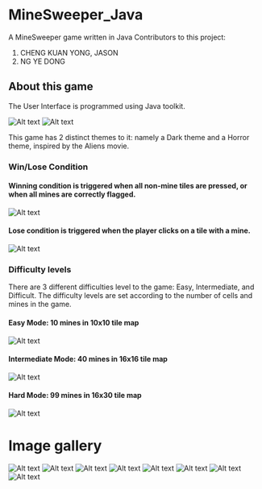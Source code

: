 # MineSweeper_Java
A MineSweeper game written in Java
Contributors to this project: 
1. CHENG KUAN YONG, JASON
2. NG YE DONG

## About this game
The User Interface is programmed using Java toolkit. 

![Alt text](./res/screenshots/Dark_Easy.JPG) 
![Alt text](./res/screenshots/Horror_Easy.JPG)

This game has 2 distinct themes to it: namely a Dark theme and a Horror theme, inspired by the Aliens movie.

### Win/Lose Condition
#### Winning condition is triggered when all non-mine tiles are pressed, or when all mines are correctly flagged.

![Alt text](./res/screenshots/Dark_Easy_Win.JPG)

#### Lose condition is triggered when the player clicks on a tile with a mine. 

![Alt text](./res/screenshots/Horror_Easy_Lose.JPG)


### Difficulty levels
There are 3 different difficulties level to the game: Easy, Intermediate, and Difficult. The difficulty 
levels are set according to the number of cells and mines in the game.

#### Easy Mode: 10 mines in 10x10 tile map

![Alt text](./res/screenshots/Dark_Easy.JPG) 

#### Intermediate Mode: 40 mines in 16x16 tile map

![Alt text](./res/screenshots/Dark_Intermediate.JPG) 

#### Hard Mode: 99 mines in 16x30 tile map

![Alt text](./res/screenshots/Dark_Hard.jpg)

# Image gallery
![Alt text](./res/screenshots/Dark_Easy.JPG) 
![Alt text](./res/screenshots/Dark_Intermediate.JPG) 
![Alt text](./res/screenshots/Dark_Hard.jpg) 
![Alt text](./res/screenshots/Horror_Easy.JPG) 
![Alt text](./res/screenshots/Horror_Intermediate.JPG) 
![Alt text](./res/screenshots/Horror_Hard.JPG) 
![Alt text](./res/screenshots/Dark_Easy_Win.JPG)
![Alt text](./res/screenshots/Horror_Easy_Lose.JPG)  